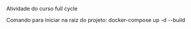 Atividade do curso full cycle

Comando para iniciar na raiz do projeto: docker-compose up -d --build
